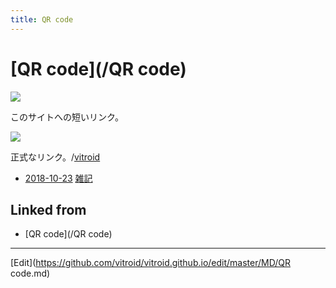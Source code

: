 ```yaml
---
title: QR code
---
```

# [QR code](/QR code)

![](https://i.gyazo.com/f7f7b64a713e708a68760f619041e3d0.png)

このサイトへの短いリンク。

![](https://i.gyazo.com/dfd0236921d51fed061e0329935f19a2.png)

正式なリンク。/[vitroid](/vitroid)


* [2018-10-23](/2018-10-23) [雑記](/雑記)



## Linked from

* [QR code](/QR code)


----
[Edit](https://github.com/vitroid/vitroid.github.io/edit/master/MD/QR code.md)
